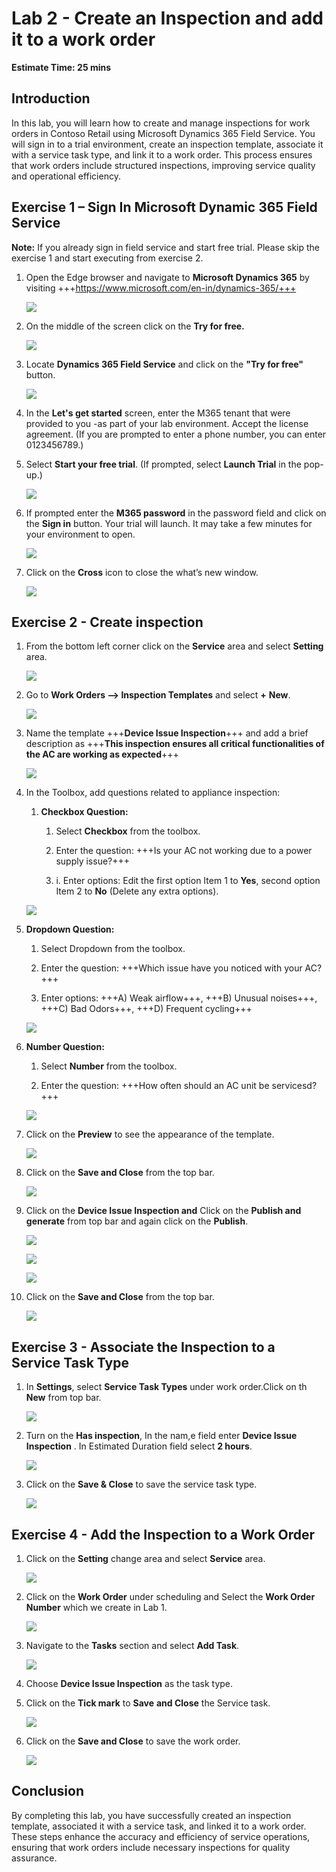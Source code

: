 # Lab 2 - Create an Inspection and add it to a work order

**Estimate Time: 25 mins**

## Introduction

In this lab, you will learn how to create and manage inspections for
work orders in Contoso Retail using Microsoft Dynamics 365 Field
Service. You will sign in to a trial environment, create an inspection
template, associate it with a service task type, and link it to a work
order. This process ensures that work orders include structured
inspections, improving service quality and operational efficiency.

## Exercise 1 – Sign In Microsoft Dynamic 365 Field Service

**Note:** If you already sign in field service and start free trial. Please skip the exercise 1 and start executing from exercise 2.

1.  Open the Edge browser and navigate to **Microsoft Dynamics 365** by
    visiting +++https://www.microsoft.com/en-in/dynamics-365/+++

    ![](./media/image1.png)

2.  On the middle of the screen click on the **Try for free.**

    ![](./media/image2.png)

3.  Locate **Dynamics 365 Field Service** and click on the **"Try for free"** button.

    ![](./media/image3.png)

4.  In the **Let's get started** screen, enter the M365 tenant that were
    provided to you -as part of your lab environment. Accept the license
    agreement. (If you are prompted to enter a phone number, you can
    enter 0123456789.)

5.  Select **Start your free trial**. (If prompted, select **Launch
    Trial** in the pop-up.)

    ![](./media/image4.png)

6.  If prompted enter the **M365 password** in the password field and
    click on the **Sign in** button. Your trial will launch. It may take
    a few minutes for your environment to open.

    ![](./media/image5.png)

7.  Click on the **Cross** icon to close the what’s new window.

    ![](./media/image6.png)

## Exercise 2 - Create inspection

1.  From the bottom left corner click on the **Service** area and select
    **Setting** area.

    ![](./media/image7.png)

2.  Go to **Work Orders --> Inspection Templates** and select **+**
    **New**.

    ![](./media/image8.png)

3.  Name the template +++**Device Issue Inspection**+++ and add a brief
    description as +++**This inspection ensures all critical functionalities of the AC are working as expected**+++

    ![](./media/image9.png)

4.  In the Toolbox, add questions related to appliance inspection:

    1.  **Checkbox Question:**

        1.  Select **Checkbox** from the toolbox.

        2.  Enter the question: +++Is your AC not working due to a
            power supply issue?+++

        3.  i.	Enter options: Edit the first option Item 1 to **Yes**, second option Item 2 to **No** (Delete any extra options).

     ![](./media/image10.png)

2.  **Dropdown Question:**

    1.  Select Dropdown from the toolbox.

    2.  Enter the question: +++Which issue have you noticed with your AC?+++

    3.  Enter options: +++A) Weak airflow+++, +++B) Unusual noises+++, +++C) Bad Odors+++, +++D) Frequent cycling+++

     ![](./media/image11.png)

3.  **Number Question:**

    1.  Select **Number** from the toolbox.

    2.  Enter the question: +++How often should an AC unit be servicesd?+++

     ![](./media/image12.png)

5.  Click on the **Preview** to see the appearance of the template.

    ![](./media/image13.png)

6.  Click on the **Save and Close** from the top bar.

    ![](./media/image14.png)

7.  Click on the **Device Issue Inspection and** Click on the **Publish and generate** from top bar and again click on the **Publish**.

    ![](./media/image15.png)

    ![](./media/image16.png)

    ![](./media/image17.png)

8.  Click on the **Save and Close** from the top bar.

    ![](./media/image18.png)

## Exercise 3 - Associate the Inspection to a Service Task Type 

1. In **Settings**, select **Service Task Types** under work order.Click on th **New** from top bar.

    ![](./media/image18a.png)

2. Turn on the **Has inspection**, In the nam,e field enter **Device Issue Inspection** . In Estimated Duration field select **2 hours**.

    ![](./media/image18b.png)
 

3.  Click on the **Save & Close** to save the service task type.

     ![](./media/image20.png)

## Exercise 4 - Add the Inspection to a Work Order

1.  Click on the **Setting** change area and select **Service** area.

     ![](./media/image21.png)

2.  Click on the **Work Order** under scheduling and Select the **Work Order Number** which we create in Lab 1.

     ![](./media/image22.png)

3.  Navigate to the **Tasks** section and select **Add Task**.

     ![](./media/image23.png)

4.  Choose **Device Issue Inspection** as the task type.

5.  Click on the **Tick mark** to **Save** **and Close** the Service
    task.

     ![](./media/image24.png)

6.  Click on the **Save and Close** to save the work order.

     ![](./media/image25.png)

## Conclusion

By completing this lab, you have successfully created an inspection
template, associated it with a service task, and linked it to a work
order. These steps enhance the accuracy and efficiency of service
operations, ensuring that work orders include necessary inspections for
quality assurance.
